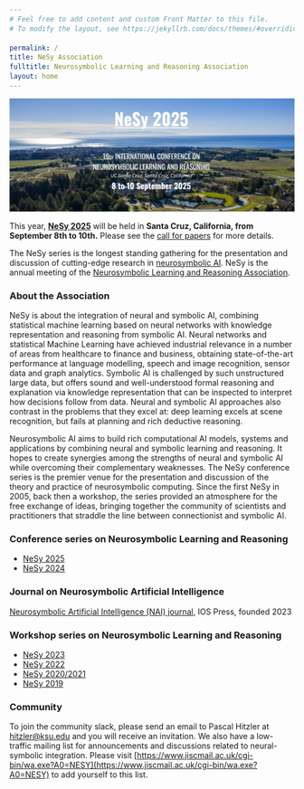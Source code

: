 ```yaml
---
# Feel free to add content and custom Front Matter to this file.
# To modify the layout, see https://jekyllrb.com/docs/themes/#overriding-theme-defaults

permalink: /
title: NeSy Association 
fulltitle: Neurosymbolic Learning and Reasoning Association
layout: home
---
```



![NeSy 2025 banner announcement](assets/img/banner_nesy.jpg)

This year, [**NeSy 2025**](https://2025.nesyconf.org) will be held in **Santa Cruz, California, from September 8th to 10th.** Please see the [call for papers](https://2025.nesyconf.org/call-for-papers/) for more details.

The NeSy series is the longest standing gathering for the presentation and discussion of cutting-edge research in [neurosymbolic AI](https://people.cs.ksu.edu/~hitzler/nesy/). NeSy is the annual meeting of the [Neurosymbolic Learning and Reasoning Association](https://nesyconf.org).

### About the Association 
NeSy is about the integration of neural and symbolic AI, combining statistical machine learning based on neural networks with knowledge representation and reasoning from symbolic AI. 
Neural networks and statistical Machine Learning have achieved industrial relevance in a number of areas from healthcare to finance and business, obtaining state-of-the-art performance at language modelling, speech and image recognition, sensor data and graph analytics. Symbolic AI is challenged by such unstructured large data, but offers sound and well-understood formal reasoning and explanation via knowledge representation that can be inspected to interpret how decisions follow from data. Neural and symbolic AI approaches also contrast in the problems that they excel at: deep learning excels at scene recognition, but fails at planning and rich deductive reasoning.

Neurosymbolic AI aims to build rich computational AI models, systems and applications by combining neural and symbolic learning and reasoning. It hopes to create synergies among the strengths of neural and symbolic AI while overcoming their complementary weaknesses. The NeSy conference series is the premier venue for the presentation and discussion of the theory and practice of neurosymbolic computing. Since the first NeSy in 2005, back then a workshop, the series provided an atmosphere for the free exchange of ideas, bringing together the community of scientists and practitioners that straddle the line between connectionist and symbolic AI. 

### Conference series on Neurosymbolic Learning and Reasoning
- [NeSy 2025](https://2025.nesyconf.org)
- [NeSy 2024](https://sites.google.com/view/nesy2024)

### Journal on Neurosymbolic Artificial Intelligence
[Neurosymbolic Artificial Intelligence (NAI) journal](https://neurosymbolic-ai-journal.com/), IOS Press, founded 2023

### Workshop series on Neurosymbolic Learning and Reasoning
- [NeSy 2023](https://sites.google.com/view/nesy2023)
- [NeSy 2022](https://sites.google.com/view/nesy-2022/home)
- [NeSy 2020/2021](https://sites.google.com/view/nesy20/home)
- [NeSy 2019](https://sites.google.com/view/nesy2019/home)

### Community 
To join the community slack, please send an email to Pascal Hitzler at [hitzler@ksu.edu](mailto:hitzler@ksu.edu) and you will receive an invitation. We also have a low-traffic mailing list for announcements and discussions related to neural-symbolic integration. Please visit [https://www.jiscmail.ac.uk/cgi-bin/wa.exe?A0=NESY](https://www.jiscmail.ac.uk/cgi-bin/wa.exe?A0=NESY) to add yourself to this list.